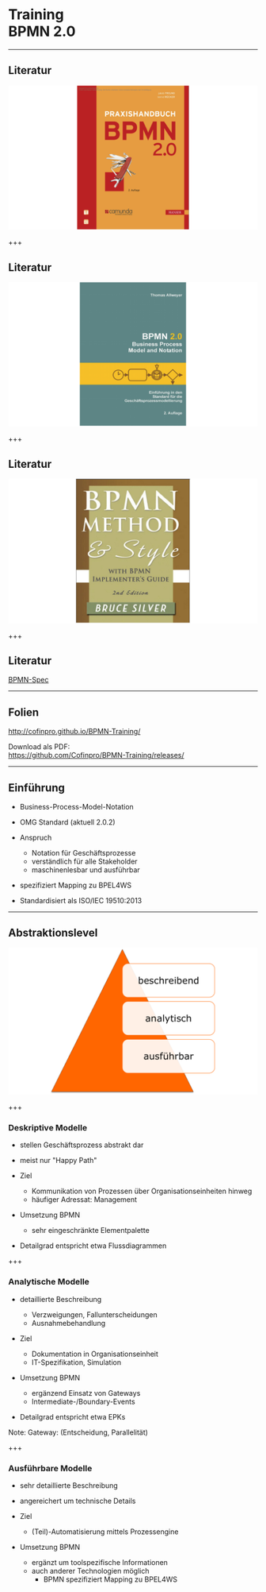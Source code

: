 # Training<br/>BPMN 2.0

----

## Literatur

![Praxishandbuch BPMN](img/books/praxishandbuch-bpmn.png)

+++

## Literatur
![BPMN20](img/books/allweyer-bpmn20.png)

+++

## Literatur
![BPMN20](img/books/bruce-silver-bpmn-method.png)

+++
## Literatur

[BPMN-Spec](http://www.omg.org/spec/BPMN/2.0.2/)

----
## Folien

http://cofinpro.github.io/BPMN-Training/

Download als PDF:<br/>
https://github.com/Cofinpro/BPMN-Training/releases/

----
## Einführung

* Business-Process-Model-Notation
* OMG Standard (aktuell 2.0.2)

* Anspruch
	* Notation für Geschäftsprozesse
	* verständlich für alle Stakeholder
	* maschinenlesbar und ausführbar

* spezifiziert Mapping zu BPEL4WS
* Standardisiert als ISO/IEC 19510:2013

----

## Abstraktionslevel

![Level](img/abstraktionslevel.png)

+++

### Deskriptive Modelle

* stellen Geschäftsprozess abstrakt dar
* meist nur "Happy Path"

* Ziel
	* Kommunikation von Prozessen über Organisationseinheiten hinweg
	* häufiger Adressat: Management

* Umsetzung BPMN
	* sehr eingeschränkte Elementpalette

* Detailgrad entspricht etwa Flussdiagrammen

+++
### Analytische Modelle

* detaillierte Beschreibung
	* Verzweigungen, Fallunterscheidungen
	* Ausnahmebehandlung

* Ziel
	* Dokumentation in Organisationseinheit
	* IT-Spezifikation, Simulation

* Umsetzung BPMN
	* ergänzend Einsatz von Gateways
	* Intermediate-/Boundary-Events

* Detailgrad entspricht etwa EPKs

Note:
Gateway: (Entscheidung, Parallelität)

+++
### Ausführbare Modelle

* sehr detaillierte Beschreibung
* angereichert um technische Details

* Ziel
    * (Teil)-Automatisierung mittels Prozessengine

* Umsetzung BPMN
    * ergänzt um toolspezifische Informationen
    * auch anderer Technologien möglich
        * BPMN spezifiziert Mapping zu BPEL4WS
